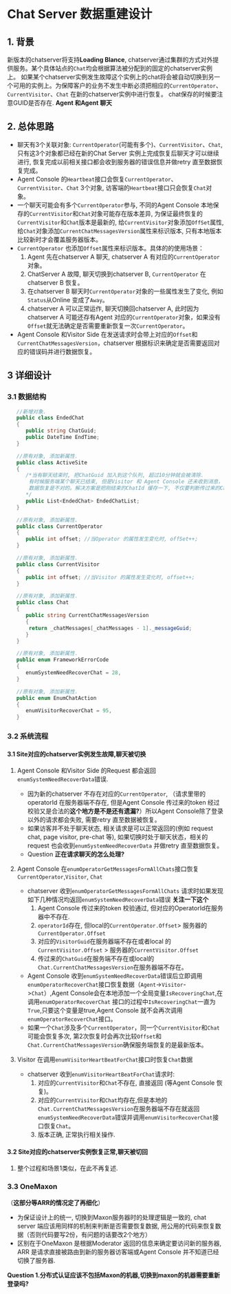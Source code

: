 
# Chat Server 数据重建设计

## 1. 背景

新版本的chatserver将支持**Loading Blance**, chatserver通过集群的方式对外提供服务。某个具体站点的`Chat`均会根据算法被分配到的固定的chatserver实例上。
如果某个chatserver实例发生故障这个实例上的chat将会被自动切换到另一个可用的实例上。为保障客户的业务不发生中断必须把相应的`CurrentOperator`、`CurrentVisitor`、`Chat` 在新的chatserver实例中进行恢复。
chat保存的时候要注意GUID是否存在.
**Agent 和Agent 聊天**

## 2. 总体思路

+ 聊天有3个关联对象: `CurrentOperator`(可能有多个)、`CurrentVisitor`、`Chat`, 只有这3个对象都已经在新的Chat Server 实例上完成恢复后聊天才可以继续进行, 恢复完成以前相关接口都会收到服务器的错误信息并做retry 直至数据恢复完成。
+ Agent Console 的`Heartbeat`接口会恢复`CurrentOperator`、`CurrentVisitor`、`Chat` 3个对象, 访客端的`Heartbeat`接口只会恢复`Chat`对象。
+ 一个聊天可能会有多个`CurrentOperator`参与, 不同的Agent Console 本地保存的`CurrentVisitor`和`Chat`对象可能存在版本差异, 为保证最终恢复的`CurrentVisitor`和`Chat`版本是最新的, 给`CurrentVisitor`对象添加`OffSet`属性, 给`Chat`对象添加`CurrentChatMessagesVersion`属性来标识版本, 只有本地版本比较新时才会覆盖服务器版本。
+ `CurrentOperator` 也添加`Offset`属性来标识版本。具体的的使用场景：
  1. Agent 先在chatserver A 聊天,  chatserver A 有对应的`CurrentOperator`对象。
  2. ChatServer A 故障, 聊天切换到chatserver B, `CurrentOperator` 在chatserver B 恢复。
  3. 在chatserver B 聊天时`CurrentOperator`对象的一些属性发生了变化, 例如`Status`从Online 变成了`Away`。
  4. chatserver A 可以正常运作, 聊天切换回chatserver A, 此时因为chatserver A 可能还存有Agent 对应的`CurrentOperator`对象，如果没有`Offset`就无法确定是否需要重新恢复一次`CurrentOperator`。
+ Agent Console 和Visitor Side 在发送请求时会带上对应的`Offset`和`CurrentChatMessagesVersion`，chatserver 根据标识来确定是否需要返回对应的错误码并进行数据恢复。
  
## 3 详细设计

### 3.1 数据结构

```c#
   //新增对象.
   public class EndedChat
   {
      public string ChatGuid;
      public DateTime EndTime;
   }

   //原有对象, 添加新属性.
   public class ActiveSite
   {
      /*当有聊天结束时, 把ChatGuid 加入到这个队列, 超过10分钟就会被清除.
       有时候服务端某个聊天已结束, 但是Visitor 和 Agent Console 还未收到消息，客户端发送心跳时会报'ChatId`不存在,这时如果根据`ChatId`不存在就进行
       数据恢复是不对的。解决方案是把刚结束的ChatId 缓存一下, 不仅要判断传过来的ChatId不属于任何正在进行的聊天,还要排除聊天可能刚结束的情况.
      */
      public List<EndedChat> EndedChatList;
   }

   //原有对象, 添加新属性.
   public class CurrentOperator
   {
      public int offset; //当Operator 的属性发生变化时, offSet++;
   }

   //原有对象, 添加新属性.
   public class CurrentVisitor
   {
      public int offset; //当Visitor 的属性发生变化时, offset++;
   }

   //原有对象, 添加新属性.
   public class Chat
   {
      public string CurrentChatMessagesVersion
      {
       return _chatMessages[_chatMessages - 1]._messageGuid;
      }
   }

   //原有对象, 添加新属性.
   public enum FrameworkErrorCode
   {
      enumSystemNeedRecoverChat = 28,
   }

   //原有对象, 添加新属性.
   public enum EnumChatAction
   {
      enumVisitorRecoverChat = 95,
   }
```

### 3.2 系统流程

#### 3.1 Site对应的chatserver实例发生故障,聊天被切换

1. Agent Console 和Visitor Side 的Request 都会返回`enumSystemNeedRecoverData`错误.
   + 因为新的chatserver 不存在对应的`CurrentOperator`, （请求里带的operatorId 在服务器端不存在, 但是Agent Console 传过来的token 经过校验又是合法的**这个地方是不是还有遗漏?**）所以Agent Console除了登录以外的请求都会失败, 需要retry 直至数据被恢复。
   + 如果访客并不处于聊天状态, 相关请求是可以正常返回的(例如 request chat, page visitor, pre-chat 等), 如果切换时处于聊天状态，相关的request 也会收到`enumSystemNeedRecoverData` 并做retry 直至数据恢复。
   + Question **正在请求聊天的怎么处理?**
  
2. Agent Console 在`enumOperatorGetMessagesFormAllChats`接口恢复`CurrentOperator`,`Visitor`, `Chat`
   + chatserver 收到`enumOperatorGetMessagesFormAllChats` 请求时如果发现如下几种情况均返回`enumSystemNeedRecoverData`错误 **关注一下这个**
     1. Agent Console 传过来的token 校验通过, 但对应的OperatorId在服务器中不存在.
     2. `operatorId`存在, 但local的`CurrentOperator.Offset`> 服务器的`CurrentOperator.Offset`
     3. 对应的`VisitorGuid`在服务器端不存在或者local 的`CurrentVisitor.Offset` > 服务器的`CurrentVisitor.Offset`
     4. 传过来的`ChatGuid`在服务端不存在或local的`Chat.CurrentChatMessagesVersion`在服务器端不存在。
   + Agent Console 收到`enumSystemNeedRecoverData`错误后立即调用 `enumOperatorRecoverChat`接口恢复数据（`Agent`->`Visitor`->`Chat`）,Agent Console会在本地添加一个全局变量`IsRecoveringChat`,在调用`enumOperatorRecoverChat`   接口的过程中`IsRecoveringChat`一直为`True`,只要这个变量是true,Agent Console 就不会再次调用`enumOperatorRecoverChat`接口。
   + 如果一个`Chat`涉及多个`CurrentOperator`，同一个`CurrentVisitor`和`Chat`可能会恢复多次, 第2次恢复时会再次比较`Offset`和`Chat.CurrentChatMessagesVersion`确保服务端恢复的是最新版本。

3. Visitor 在调用`enumVisitorHeartBeatForChat`接口时恢复`Chat`数据
   + chatserver 收到`enumVisitorHeartBeatForChat`请求时:
     1. 对应的`CurrentVisitor`和`Chat`不存在, 直接返回 (等Agent Console 恢复)。
     2. 对应的`CurrentVisitor`和`Chat`均存在,但是本地的`Chat.CurrentChatMessagesVersion`在服务器端不存在就返回`enumSystemNeedRecoverData`错误并调用`enumVisitorRecoverChat`接口恢复`Chat`。
     3. 版本正确, 正常执行相关操作.

#### 3.2 Site对应的chatserver实例恢复正常,聊天被切回

   1. 整个过程和场景1类似，在此不再复述.

### 3.3 OneMaxon

（**这部分等ARR的情况定了再细化**）

+ 为保证设计上的统一, 切换到Maxon服务器时的处理逻辑是一致的, chat server 端应该用同样的机制来判断是否需要恢复数据, 用公用的代码来恢复数据（否则代码要写2份，有问题的话要改2个地方）
+ 区别在于OneMaxon 是根据Moderator 返回的信息来确定要访问新的服务器, ARR 是请求直接被路由到新的服务器访客端或Agent Console 并不知道已经切换了服务器.

 **Question 1.分布式认证应该不包括Maxon的机器,切换到maxon的机器需要重新登录吗?**
